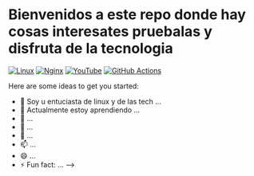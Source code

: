 # Bienvenidos a este repo donde hay cosas interesates pruebalas y disfruta de la tecnologia
[![Linux](https://img.shields.io/badge/Linux-FCC624?style=for-the-badge&logo=linux&logoColor=black)](https://github.com/nikopolllx) 
[![Nginx](https://img.shields.io/badge/nginx-%23009639.svg?style=for-the-badge&logo=nginx&logoColor=white)](https://github.com/nikopolllx)
[![YouTube](https://img.shields.io/badge/YouTube-%23FF0000.svg?style=for-the-badge&logo=YouTube&logoColor=white)](https://www.youtube.com/@dianlinux)
[![GitHub Actions](https://img.shields.io/badge/github%20actions-%232671E5.svg?style=for-the-badge&logo=githubactions&logoColor=white)](https://hub.docker.com/u/linuxserver)


Here are some ideas to get you started:

- 🔭 Soy u entuciasta de linux y de las tech ...
- 🌱 Actualmente estoy aprendiendo ...
- 👯  ...
- 🤔  ...
- 💬  ...
- 📫  ...
- 😄  ...
- ⚡ Fun fact: ...
-->
